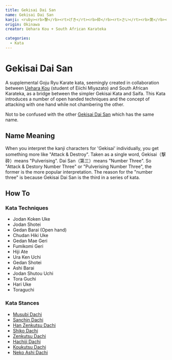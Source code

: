 ```yaml
---
title: Gekisai Dai San
name: Gekisai Dai San
kanji: <ruby><rb>撃</rb><rt>げき</rt><rb>砕</rb><rt>さい</rt><rb>第</rb><rt>だい</rt><rb>三</rb><rt>さん</rt></ruby>
origin: Okinawa
creator: Uehara Kou + South African Karateka

categories:
  - Kata
---
```


# Gekisai Dai San

<Infobox/>

A supplemental Goju Ryu Karate kata, seemingly created in collaboration between [Uehara Kou](/docs/people/uehara-kou.md) (student of Eiichi Miyazato) and South African Karateka, as a bridge between the simpler Gekisai Kata and Saifa. This Kata introduces a number of open handed techniques and the concept of attacking with one hand while not chambering the other.

Not to be confused with the other [Gekisai Dai San](/docs/kata/gekisai-dai-san.md) which has the same name. 

## Name Meaning

When you interpret the kanji characters for 'Gekisai' individually, you get something more like "Attack & Destroy".
Taken as a single word, Gekisai（撃砕）means "Pulverising​". Dai San（第三）means "Number Three".
So "Attack & Destory Number Three" or "Pulverising Number Three", the former is the more popular interpretation.
The reason for the "number three" is because Gekisai Dai San is the third in a series of kata.

## How To

<Wiki-Video url="https://youtu.be/siz96wMRDkI" />

### Kata Techniques

- Jodan Koken Uke
- Jodan Shotei
- Gedan Barai (Open hand)
- Chudan Hiki Uke
- Gedan Mae Geri
- Fumikomi Geri
- Hiji Ate
- Ura Ken Uchi
- Gedan Shotei
- Ashi Barai
- Jodan Shutou Uchi
- Tora Guchi
- Hari Uke
- Toraguchi

### Kata Stances

- [Musubi Dachi](/stances#musubi_dachi)
- [Sanchin Dachi](/stances#sanchin_dachi)
- [Han Zenkutsu Dachi](/stances#hanzenkutsu_dachi)
- [Shiko Dachi](/stances#shiko_dachi)
- [Zenkutsu Dachi](/stances#zenkutsu_dachi)
- [Hachiji Dachi](/stances#hachiji_dachi)
- [Koukutsu Dachi](/stances#koukutsu_dachi)
- [Neko Ashi Dachi](/stances#neko_ashi_dachi)


